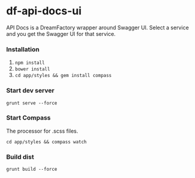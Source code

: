 # df-api-docs-ui
API Docs is a DreamFactory wrapper around Swagger UI. Select a service and you get the Swagger UI for that service.

### Installation
1. `npm install`
2. `bower install`
3. `cd app/styles && gem install compass`

### Start dev server
`grunt serve --force`

### Start Compass
The processor for .scss files.  

`cd app/styles && compass watch`

### Build dist
`grunt build --force`
